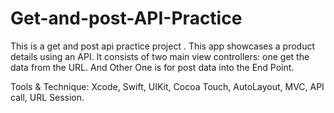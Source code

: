 # Get-and-post-API-Practice

This is a get and post api practice project .
This app showcases a product details using an API. 
It consists of two main view controllers:
one get the data from the URL.
And Other One is for post data into the End Point.

Tools & Technique: Xcode, Swift, UIKit, Cocoa Touch, AutoLayout, MVC, API call, URL Session.

